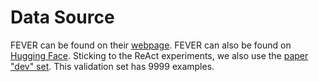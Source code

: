 # Data Source

FEVER can be found on their [webpage](https://fever.ai/dataset/fever.html).
FEVER can also be found on [Hugging Face](https://huggingface.co/datasets/fever/fever).
Sticking to the ReAct experiments, we also use the [paper "dev" set](https://github.com/ysymyth/ReAct/blob/master/data/paper_dev.jsonl). 
This validation set has 9999 examples.